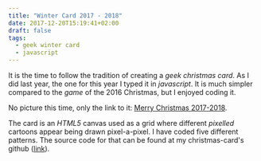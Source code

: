 ```yaml
---
title: "Winter Card 2017 - 2018"
date: 2017-12-20T15:19:41+02:00
draft: false
tags:
  - geek winter card
  - javascript
---
```


It is the time to follow the tradition of creating a _geek christmas card_. As I did last year, the one for this year I typed it in _javascript_. It is much simpler compared to the _game_ of the 2016 Christmas, but I enjoyed coding it.

No picture this time, only the link to it: [Merry Christmas 2017-2018](https://htmlpreview.github.io/?https://github.com/carleshf/christmasCards/blob/master/mc201718.html).

The card is an _HTML5_ canvas used as a grid where different _pixelled_ cartoons appear being drawn pixel-a-pixel. I have coded five different patterns. The source code for that can be found at my christmas-card's github ([link](http://carleshf.github.io/christmasCards/)).